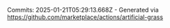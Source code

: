 Commits: 2025-01-21T05:29:13.668Z - Generated via https://github.com/marketplace/actions/artificial-grass
<br>
